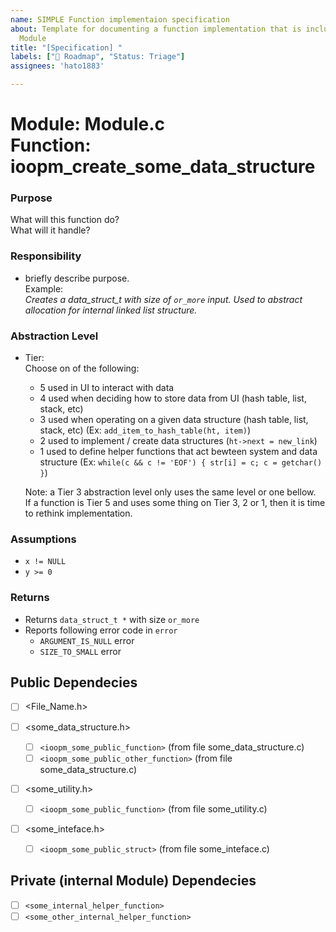 ```yaml
---
name: SIMPLE Function implementaion specification
about: Template for documenting a function implementation that is included in a SIMPLE
  Module
title: "[Specification] "
labels: ["🎯 Roadmap", "Status: Triage"]
assignees: 'hato1883'

---
```


# Module: Module.c <br> Function: ioopm_create_some_data_structure

### Purpose
What will this function do?  
What will it handle?

### Responsibility
- briefly describe purpose.  
Example:  
_Creates a data_struct_t with size of `or_more` input. Used to abstract allocation for internal linked list structure._

### Abstraction Level
- Tier:  
Choose on of the following:
  - 5 used in UI to interact with data
  - 4 used when deciding how to store data from UI (hash table, list, stack, etc)
  - 3 used when operating on a given data structure (hash table, list, stack, etc) (Ex: `add_item_to_hash_table(ht, item)`)
  - 2 used to implement / create data structures (`ht->next = new_link`)
  - 1 used to define helper functions that act bewteen system and data structure (Ex: `while(c && c != 'EOF') { str[i] = c; c = getchar() }`)  

  Note: a Tier 3 abstraction level only uses the same level or one bellow.  
  If a function is Tier 5 and uses some thing on Tier 3, 2 or 1, then it is time to rethink implementation.

### Assumptions
- `x != NULL`
- `y >= 0`

### Returns
- Returns `data_struct_t *` with size `or_more`
- Reports following error code in `error`
  - `ARGUMENT_IS_NULL` error
  - `SIZE_TO_SMALL` error

## Public Dependecies
- [ ] <File_Name.h>

- [ ] <some_data_structure.h>  
  - [ ] `<ioopm_some_public_function>` (from file some_data_structure.c)
  - [ ]  `<ioopm_some_public_other_function>` (from file some_data_structure.c)  

- [ ] <some_utility.h>
  - [ ] `<ioopm_some_public_function>` (from file some_utility.c)  

- [ ] <some_inteface.h>
  - [ ]  `<ioopm_some_public_struct>` (from file some_inteface.c)

## Private (internal Module) Dependecies
- [ ] `<some_internal_helper_function>`
- [ ]  `<some_other_internal_helper_function>`
